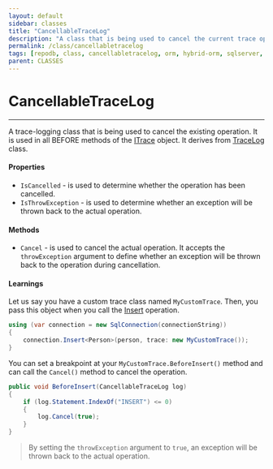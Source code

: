 ```yaml
---
layout: default
sidebar: classes
title: "CancellableTraceLog"
description: "A class that is being used to cancel the current trace operation."
permalink: /class/cancellabletracelog
tags: [repodb, class, cancellabletracelog, orm, hybrid-orm, sqlserver, sqlite, mysql, postgresql]
parent: CLASSES
---
```


# CancellableTraceLog

---

A trace-logging class that is being used to cancel the existing operation. It is used in all BEFORE methods of the [ITrace](/interface/itrace) object. It derives from [TraceLog](/class/tracelog) class.

#### Properties

- `IsCancelled` - is used to determine whether the operation has been cancelled.
- `IsThrowException` - is used to determine whether an exception will be thrown back to the actual operation.

#### Methods

- `Cancel` - is used to cancel the actual operation. It accepts the `throwException` argument to define whether an exception will be thrown back to the operation during cancellation.

#### Learnings

Let us say you have a custom trace class named `MyCustomTrace`. Then, you pass this object when you call the [Insert](/operation/insert) operation.

```csharp
using (var connection = new SqlConnection(connectionString))
{
    connection.Insert<Person>(person, trace: new MyCustomTrace());
}
```

You can set a breakpoint at your `MyCustomTrace.BeforeInsert()` method and can call the `Cancel()` method to cancel the operation.

```csharp
public void BeforeInsert(CancellableTraceLog log)
{
    if (log.Statement.IndexOf("INSERT") <= 0)
    {
        log.Cancel(true);
    }
}
```

> By setting the `throwException` argument to `true`, an exception will be thrown back to the actual operation.
